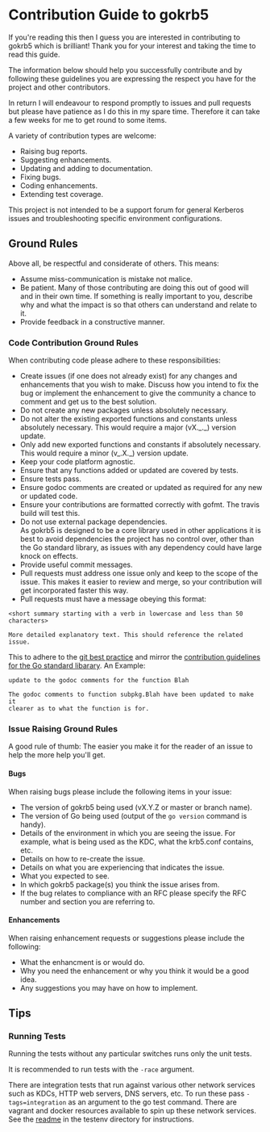 # Contribution Guide to gokrb5

If you're reading this then I guess you are interested in contributing to gokrb5 which is brilliant!
Thank you for your interest and taking the time to read this guide.

The information below should help you successfully contribute and by following these guidelines you are expressing the 
respect you have for the project and other contributors.

In return I will endeavour to respond promptly to issues and pull requests but please have patience as I do this in my 
spare time. Therefore it can take a few weeks for me to get round to some items.

A variety of contribution types are welcome:
* Raising bug reports.
* Suggesting enhancements.
* Updating and adding to documentation.
* Fixing bugs.
* Coding enhancements.
* Extending test coverage.

This project is not intended to be a support forum for general Kerberos issues and troubleshooting specific environment 
configurations.

## Ground Rules

Above all, be respectful and considerate of others. This means:
* Assume miss-communication is mistake not malice.
* Be patient. Many of those contributing are doing this out of good will and in their own time.
If something is really important to you, describe why and what the impact is so that others can understand and relate to 
it.
* Provide feedback in a constructive manner.

### Code Contribution Ground Rules

When contributing code please adhere to these responsibilities:
* Create issues (if one does not already exist) for any changes and enhancements that you wish to make.
Discuss how you intend to fix the bug or implement the enhancement to give the community a chance to comment and get us 
to the best solution.
* Do not create any new packages unless absolutely necessary.
* Do not alter the existing exported functions and constants unless absolutely necessary. 
This would require a major (vX.\_.\_) version update.
* Only add new exported functions and constants if absolutely necessary. 
This would require a minor (v\_.X.\_) version update.
* Keep your code platform agnostic.
* Ensure that any functions added or updated are covered by tests.
* Ensure tests pass.
* Ensure godoc comments are created or updated as required for any new or updated code.
* Ensure your contributions are formatted correctly with gofmt. The travis build will test this.
* Do not use external package dependencies.  
As gokrb5 is designed to be a core library used in other applications it is best to avoid dependencies the project has 
no control over, other than the Go standard library, as issues with any dependency could have large knock on effects.
* Provide useful commit messages.
* Pull requests must address one issue only and keep to the scope of the issue. This makes it easier to review and merge, so your contribution will get 
incorporated faster this way.
* Pull requests must have a message obeying this format:
```
<short summary starting with a verb in lowercase and less than 50 characters>

More detailed explanatory text. This should reference the related issue.
```
This to adhere to the [git best practice](https://git-scm.com/book/en/v2/Distributed-Git-Contributing-to-a-Project) and 
mirror the [contribution guidelines for the Go standard libarary](https://golang.org/doc/contribute.html).
An Example:
```
update to the godoc comments for the function Blah

The godoc comments to function subpkg.Blah have been updated to make it 
clearer as to what the function is for.
```

### Issue Raising Ground Rules
A good rule of thumb: The easier you make it for the reader of an issue to help the more help you'll get.

#### Bugs
When raising bugs please include the following items in your issue:
* The version of gokrb5 being used (vX.Y.Z or master or branch name).
* The version of Go being used (output of the ```go version``` command is handy).
* Details of the environment in which you are seeing the issue. For example, what is being used as the KDC, 
what the krb5.conf contains, etc.
* Details on how to re-create the issue.
* Details on what you are experiencing that indicates the issue.
* What you expected to see.
* In which gokrb5 package(s) you think the issue arises from.
* If the bug relates to compliance with an RFC please specify the RFC number and section you are referring to.

#### Enhancements 
When raising enhancement requests or suggestions please include the following:
* What the enhancment is or would do.
* Why you need the enhancement or why you think it would be a good idea.
* Any suggestions you may have on how to implement.

## Tips

### Running Tests
Running the tests without any particular switches runs only the unit tests.

It is recommended to run tests with the ```-race``` argument.

There are integration tests that run against various other network services such as KDCs, HTTP web servers, DNS servers, 
etc. To run these pass ```-tags=integration``` as an argument to the go test command.
There are vagrant and docker resources available to spin up these network services. See the 
[readme](https://github.com/jcmturner/gokrb5/blob/master/testenv/README.md) in the testenv directory for instructions.
